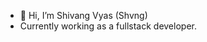 - 👋 Hi, I’m Shivang Vyas (Shvng)
- Currently working as a fullstack developer.

<!---
shvng3112/shvng3112 is a ✨ special ✨ repository because its `README.md` (this file) appears on your GitHub profile.
You can click the Preview link to take a look at your changes.
--->
